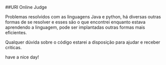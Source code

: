 ##URI Online Judge

Problemas resolvidos com as linguagens Java e python, há diversas outras formas de se resolver e esses são o que encontrei enquanto estava aprendendo a linguagem, 
pode ser implantadas outras formas mais eficientes.

Qualquer dúvida sobre o código estarei a disposição para ajudar e receber criticas.

have a nice day!
